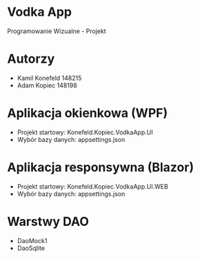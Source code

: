 # Vodka App
Programowanie Wizualne - Projekt

# Autorzy
* Kamil Konefeld 148215
* Adam Kopiec 148198

# Aplikacja okienkowa (WPF)
* Projekt startowy: Konefeld.Kopiec.VodkaApp.UI
* Wybór bazy danych: appsettings.json

# Aplikacja responsywna (Blazor)
* Projekt startowy: Konefeld.Kopiec.VodkaApp.UI.WEB
* Wybór bazy danych: appsettings.json

# Warstwy DAO
* DaoMock1
* DaoSqlite
